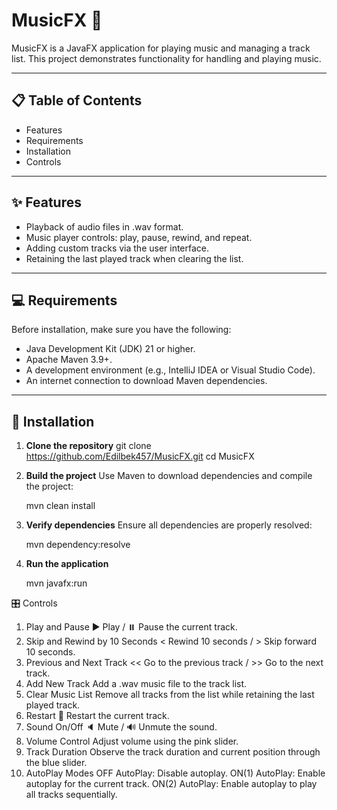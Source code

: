 # MusicFX 🎵

MusicFX is a JavaFX application for playing music and managing a track list. This project demonstrates functionality for handling and playing music.

---

## 📋 Table of Contents

- Features
- Requirements
- Installation
- Controls

---

## ✨ Features

- Playback of audio files in .wav format.
- Music player controls: play, pause, rewind, and repeat.
- Adding custom tracks via the user interface.
- Retaining the last played track when clearing the list.

---

## 💻 Requirements

Before installation, make sure you have the following:

- Java Development Kit (JDK) 21 or higher.
- Apache Maven 3.9+.
- A development environment (e.g., IntelliJ IDEA or Visual Studio Code).
- An internet connection to download Maven dependencies.

---

## 🚀 Installation

1. **Clone the repository**
    git clone https://github.com/Edilbek457/MusicFX.git
    cd MusicFX

2. **Build the project**
    Use Maven to download dependencies and compile the project:
    
    mvn clean install

3. **Verify dependencies**
    Ensure all dependencies are properly resolved:
    
    mvn dependency:resolve

4. **Run the application**
   
   mvn javafx:run 


🎛️ Controls
1. Play and Pause
        ▶️ Play / ⏸️ Pause the current track.
2. Skip and Rewind by 10 Seconds
        < Rewind 10 seconds / > Skip forward 10 seconds.
3. Previous and Next Track
        << Go to the previous track / >> Go to the next track.
4. Add New Track
        Add a .wav music file to the track list.
5. Clear Music List
        Remove all tracks from the list while retaining the last played track.
6. Restart
        🔄 Restart the current track.
7. Sound On/Off
        🔈 Mute / 🔊 Unmute the sound.
8. Volume Control
        Adjust volume using the pink slider.
9. Track Duration
        Observe the track duration and current position through the blue slider.
10. AutoPlay Modes
        OFF AutoPlay: Disable autoplay.
        ON(1) AutoPlay: Enable autoplay for the current track.
        ON(2) AutoPlay: Enable autoplay to play all tracks sequentially.